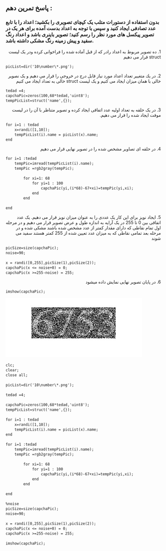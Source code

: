 ## پاسخ تمرین دهم :
### بدون استفاده از دستورات متلب یک کپچای تصویری را بکشید؛ اعداد را با تابع عدد تصادفی ایجاد کنید و سپس با توجه به اعداد بدست آمده برای هر یک در تصویر پیکسل های مورد نظر را رسم کنید؛ تصویر باینری باشد و اعداد رنگ سفید و پیش زمینه رنگ مشکی داشته باشد.

<div dir="rtl">
1. ده تصویر مربوط به اعداد رادر که از قبل آماده شده را فراخوانی کرده ودر یک  لیست struct قرار می دهیم
</div>

````
picList=dir('10\number\*.png');
````
<div dir="rtl">
2. در يك متغيير تعداد اعداد مورد نياز قابل درج در خروجي را قرار مي دهيم
و یک نصویر خالی با همان میزان ایجاد می کنیم
  و یک لیست struct خالی به تعداد ایجاد می کنیم
</div>

````
tedad =4;
capchaPic=zeros(100,68*tedad,'uint8');
tempPicList=struct('name',{});
````
<div dir="rtl">
3. در یک حلقه به تعداد اولیه عدد اتفاقی ایجاد کرده و تصویر متناظر با آن را در لیست موقت ایجاد شده را قرار می دهیم.
</div>

````
for i=1 : tedad
    x=randi([1,10]);
    tempPicList(i).name = picList(x).name;
end
````
<div dir="rtl">
4. در حلقه ای تصاویر مشخص شده را در تصویر نهایی قرار می دهیم
</div>

````
for i=1 :tedad
    tempPic=imread(tempPicList(i).name);
    tempPic =rgb2gray(tempPic);
    
        for xi=1: 68
            for yi=1 : 100
                capchaPic(yi,(i*68)-67+xi)=tempPic(yi,xi);
            end
        end
    
end
````
<div dir="rtl">
5. ایجاد نویز
برای این کار یک عددی را به عنوان میزان نویز قرار می دهیم.
یک عدد اتفاقی بین 0 تا 255 در یک آرایه به اندازه طول و عرض تصویر قرار می دهیم
و در مرحله اول تمام نقاطی که دارای مقدار کمتر از عدد مشخص شده باشند مشکی شده
  و در مرحله بعد تمامی نقاطی که به میزان عدد تعیین شده از 255 کمتر هستند سفید می شوند
</div>

````
picSize=size(capchaPic); 
noise=90;

x = randi([0,255],picSize(1),picSize(2));
capchaPic(x <= noise+0) = 0;  
capchaPic(x >=255-noise) = 255;
````
<div dir="rtl">
6. در پایان تصویر نهایی نمایش داده میشود
</div>

````
imshow(capchaPic);
````

![Image of Yaktocat](result.jpg)

````
clc;
clear;
close all;

picList=dir('10\number\*.png');

tedad =4;

capchaPic=zeros(100,68*tedad,'uint8');
tempPicList=struct('name',{});

for i=1 : tedad
    x=randi([1,10]);
    tempPicList(i).name = picList(x).name;
end

for i=1 :tedad
    tempPic=imread(tempPicList(i).name);
    tempPic =rgb2gray(tempPic);
    
        for xi=1: 68
            for yi=1 : 100
                capchaPic(yi,(i*68)-67+xi)=tempPic(yi,xi);
            end
        end
    
end

%noise
picSize=size(capchaPic); 
noise=90;

x = randi([0,255],picSize(1),picSize(2));
capchaPic(x <= noise+0) = 0;  
capchaPic(x >=255-noise) = 255;

imshow(capchaPic);
````
